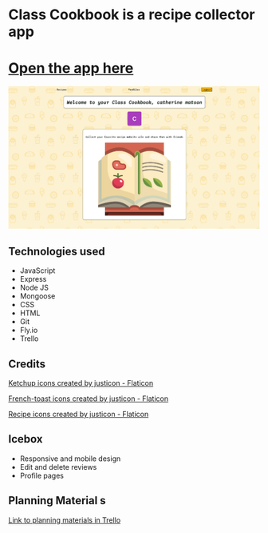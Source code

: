 # Class Cookbook is a recipe collector app

# [Open the app here](https://recipe-collector.fly.dev/) 

![](public/landing-page.png)

## Technologies used
* JavaScript
* Express
* Node JS
* Mongoose
* CSS
* HTML
* Git
* Fly.io
* Trello

## Credits
<a href="https://www.flaticon.com/free-icons/ketchup" title="ketchup icons">Ketchup icons created by justicon - Flaticon</a>

<a href="https://www.flaticon.com/free-icons/french-toast" title="french-toast icons">French-toast icons created by justicon - Flaticon</a>

<a href="https://www.flaticon.com/free-icons/recipe" title="recipe icons">Recipe icons created by justicon - Flaticon</a>

## Icebox
* Responsive and mobile design
* Edit and delete reviews
* Profile pages


## Planning Material s
[Link to planning materials in Trello](https://trello.com/b/Ezs7xu3o/recipe-collector)